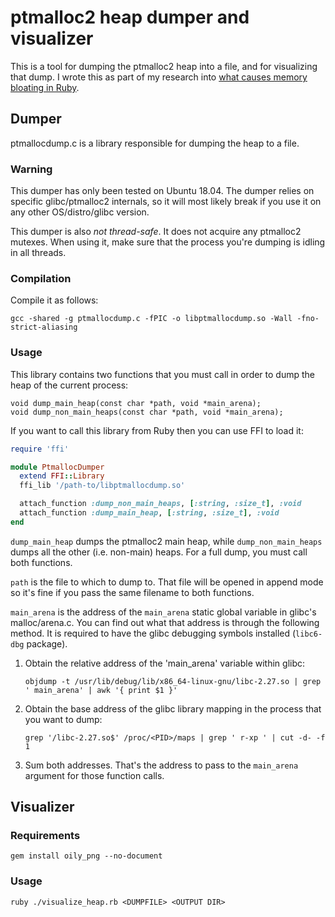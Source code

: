 # ptmalloc2 heap dumper and visualizer

This is a tool for dumping the ptmalloc2 heap into a file, and for visualizing that dump. I wrote this as part of my research into [what causes memory bloating in Ruby](https://vimeo.com/322007980).

## Dumper

ptmallocdump.c is a library responsible for dumping the heap to a file.

### Warning

This dumper has only been tested on Ubuntu 18.04. The dumper relies on specific glibc/ptmalloc2 internals, so it will most likely break if you use it on any other OS/distro/glibc version.

This dumper is also *not thread-safe*. It does not acquire any ptmalloc2 mutexes. When using it, make sure that the process you're dumping is idling in all threads.

### Compilation

Compile it as follows:

    gcc -shared -g ptmallocdump.c -fPIC -o libptmallocdump.so -Wall -fno-strict-aliasing

### Usage

This library contains two functions that you must call in order to dump the heap of the current process:

    void dump_main_heap(const char *path, void *main_arena);
    void dump_non_main_heaps(const char *path, void *main_arena);

If you want to call this library from Ruby then you can use FFI to load it:

~~~ruby
require 'ffi'

module PtmallocDumper
  extend FFI::Library
  ffi_lib '/path-to/libptmallocdump.so'

  attach_function :dump_non_main_heaps, [:string, :size_t], :void
  attach_function :dump_main_heap, [:string, :size_t], :void
end
~~~

`dump_main_heap` dumps the ptmalloc2 main heap, while `dump_non_main_heaps` dumps all the other (i.e. non-main) heaps. For a full dump, you must call both functions.

`path` is the file to which to dump to. That file will be opened in append mode so it's fine if you pass the same filename to both functions.

`main_arena` is the address of the `main_arena` static global variable in glibc's malloc/arena.c. You can find out what that address is through the following method. It is required to have the glibc debugging symbols installed (`libc6-dbg` package).

 1. Obtain the relative address of the 'main_arena' variable within glibc:

        objdump -t /usr/lib/debug/lib/x86_64-linux-gnu/libc-2.27.so | grep ' main_arena' | awk '{ print $1 }'

 2. Obtain the base address of the glibc library mapping in the process that you want to dump:

        grep '/libc-2.27.so$' /proc/<PID>/maps | grep ' r-xp ' | cut -d- -f 1

 3. Sum both addresses. That's the address to pass to the `main_arena` argument for those function calls.

## Visualizer

### Requirements

    gem install oily_png --no-document

### Usage

    ruby ./visualize_heap.rb <DUMPFILE> <OUTPUT DIR>
